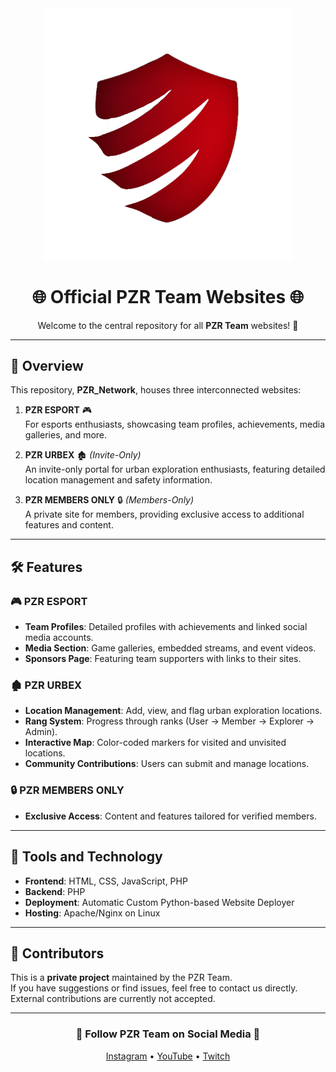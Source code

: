 <div align="center">
  <img src="images/logo/pzr_shield_transparent.png" width="400" alt="PZR Logo">
  <h1>🌐 Official PZR Team Websites 🌐</h1>
  <p>Welcome to the central repository for all <strong>PZR Team</strong> websites! 🚀</p>
</div>

---

## 📂 Overview

This repository, **PZR_Network**, houses three interconnected websites:

1. **PZR ESPORT** 🎮  
   For esports enthusiasts, showcasing team profiles, achievements, media galleries, and more.

2. **PZR URBEX** 🏚️ *(Invite-Only)*  
  An invite-only portal for urban exploration enthusiasts, featuring detailed location management and safety information.

3. **PZR MEMBERS ONLY** 🔒 *(Members-Only)*  
   A private site for members, providing exclusive access to additional features and content.

---

## 🛠️ Features

### 🎮 PZR ESPORT
- **Team Profiles**: Detailed profiles with achievements and linked social media accounts.  
- **Media Section**: Game galleries, embedded streams, and event videos.  
- **Sponsors Page**: Featuring team supporters with links to their sites.  

### 🏚️ PZR URBEX
- **Location Management**: Add, view, and flag urban exploration locations.  
- **Rang System**: Progress through ranks (User → Member → Explorer → Admin).   
- **Interactive Map**: Color-coded markers for visited and unvisited locations.  
- **Community Contributions**: Users can submit and manage locations.

### 🔒 PZR MEMBERS ONLY
- **Exclusive Access**: Content and features tailored for verified members.  

---

## 🔧 Tools and Technology

- **Frontend**: HTML, CSS, JavaScript, PHP
- **Backend**: PHP
- **Deployment**: Automatic Custom Python-based Website Deployer
- **Hosting**: Apache/Nginx on Linux

---

## 👥 Contributors

This is a **private project** maintained by the PZR Team.  
If you have suggestions or find issues, feel free to contact us directly.
External contributions are currently not accepted.

---

<div align="center">
  <h3>🙌 Follow PZR Team on Social Media 🙌</h3>
  <p>
    <a href="https://www.instagram.com/pzrteamofficial" target="_blank">Instagram</a> •
    <a href="https://www.youtube.com/@pzrteamofficial" target="_blank">YouTube</a> •
    <a href="https://www.twitch.tv/pzrteam" target="_blank">Twitch</a>
  </p>
</div>
